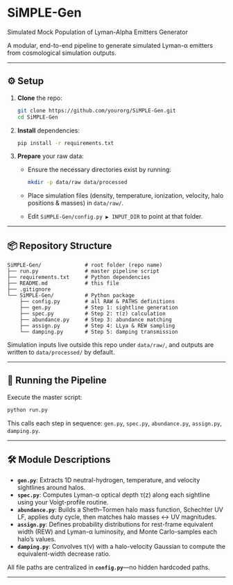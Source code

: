 # SiMPLE-Gen
Simulated Mock Population of Lyman-Alpha Emitters Generator

A modular, end-to-end pipeline to generate simulated Lyman-α emitters from cosmological simulation outputs.


---

## ⚙️ Setup

1. **Clone** the repo:

   ```bash
   git clone https://github.com/yourorg/SiMPLE-Gen.git
   cd SiMPLE-Gen
   ```

2. **Install** dependencies:

   ```bash
   pip install -r requirements.txt
   ```

3. **Prepare** your raw data:

   * Ensure the necessary directories exist by running:

     ```bash
     mkdir -p data/raw data/processed
     ```
   * Place simulation files (density, temperature, ionization, velocity, halo positions & masses) in `data/raw/`.
   * Edit `SiMPLE-Gen/config.py ▶︎ INPUT_DIR` to point at that folder.
  
---

## 📦 Repository Structure

```
SiMPLE-Gen/              # root folder (repo name)
├── run.py               # master pipeline script
├── requirements.txt     # Python dependencies
├── README.md            # this file
├── .gitignore
└── SiMPLE-Gen/          # Python package
    ├── config.py        # all RAW & PATHS definitions
    ├── gen.py           # Step 1: sightline generation
    ├── spec.py          # Step 2: τ(z) calculation
    ├── abundance.py     # Step 3: abundance matching
    ├── assign.py        # Step 4: LLya & REW sampling
    └── damping.py       # Step 5: damping transmission
```

Simulation inputs live outside this repo under `data/raw/`, and outputs are written to `data/processed/` by default.


---

## 🚀 Running the Pipeline

Execute the master script:

```bash
python run.py
```

This calls each step in sequence: `gen.py`, `spec.py`, `abundance.py`, `assign.py`, `damping.py`.

---

## 🛠️ Module Descriptions

* **`gen.py`**: Extracts 1D neutral-hydrogen, temperature, and velocity sightlines around halos.
* **`spec.py`**: Computes Lyman-α optical depth τ(z) along each sightline using your Voigt-profile routine.
* **`abundance.py`**: Builds a Sheth–Tormen halo mass function, Schechter UV LF, applies duty cycle, then matches halo masses ↔ UV magnitudes.
* **`assign.py`**: Defines probability distributions for rest-frame equivalent width (REW) and Lyman-α luminosity, and Monte Carlo-samples each halo’s values.
* **`damping.py`**: Convolves τ(v) with a halo-velocity Gaussian to compute the equivalent-width decrease ratio.

All file paths are centralized in **`config.py`**—no hidden hardcoded paths.

---

